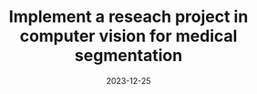 ---
title: "Implement a reseach project in computer vision for medical segmentation"
date: 2023-12-25
draft: false
course_code: "CS 4501"
semester: "Spring"
year: "2024"
level: "Undergraduate"
image: "images/teaching/comp-bio.jpg"
summary: "In this project courses students will learn to apply deep learning based method to medical imaging dataset."
---